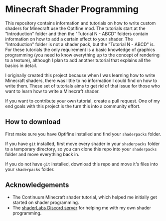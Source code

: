 # Minecraft Shader Programming

This repository contains information and tutorials on how to write custom shaders for Minecraft use the Optifine mod. The tutorials start at the "Introduction" folder and then the "Tutorial N - ABCD" folders contain information on how to add a certain effect to your shader. The "Introduction" folder is not a shader pack, but the "Tutorial N - ABCD" is. For these tutorials the only requirement is a basic knowledge of graphics programming (you need to know everything up to the concept of rendering to a texture), although I plan to add another tutorial that explains all the basics in detail.

I originally created this project because when I was learning how to write Minecraft shaders, there was little to no information I could find on how to write them. These set of tutorials aims to get rid of that issue for those who want to learn how to write a Minecraft shader.

If you want to contribute your own tutorial, create a pull request. One of my end goals with this project is the turn this into a community effort.

## How to download

First make sure you have Optifine installed and find your `shaderpacks` folder.

If you have `git` installed, first move every shader in your `shaderpacks` folder to a temporary directory, so you can clone this repo into your `shaderpacks` folder and move everything back in.

If you do not have `git` installed, download this repo and move it's files into your `shaderpacks` folder.

## Acknowledgements

- The Continuum Minecraft shader tutorial, which helped me initially get started on shader programming.
- The [shaderLabs Discord server](https://discord.gg/RpzWN9S) for helping me with my own shader programming.

